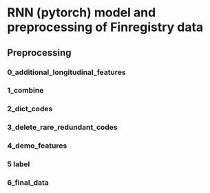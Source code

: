 # RNN (pytorch) model and preprocessing of Finregistry data

## Preprocessing

### 0_additional_longitudinal_features
### 1_combine
### 2_dict_codes
### 3_delete_rare_redundant_codes
### 4_demo_features
### 5 label
### 6_final_data

